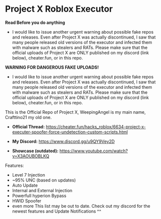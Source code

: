 # Project X Roblox Executor
**Read Before you do anything**
- I would like to issue another urgent warning about possible fake repos and releases. Even after Project X was actually discontinued, I saw that many people released old versions of the executor and infected them with malware such as stealers and RATs. Please make sure that the official uploads of Project X are ONLY published on my discord (link below), cheater.fun, or in this repo.

**WARNING FOR DANGEROUS FAKE UPLOADS!**
- I would like to issue another urgent warning about possible fake repos and releases. Even after Project X was actually discontinued, I saw that many people released old versions of the executor and infected them with malware such as stealers and RATs. Please make sure that the official uploads of Project X are ONLY published on my discord (link below), cheater.fun, or in this repo.

This is the Official Repo of Project X, WeepingAngel is my main name, Crafttino21 my old one.

- **Official Thread:** https://cheater.fun/hacks_roblox/6634-project-x-executer-spoofer-force-undetection-custom-scripts.html

- **My Discord:** https://www.discord.gg/u9QY9Vey2D

- **Showcase (outdated):** https://www.youtube.com/watch?v=X3AOUBOBLKQ

Features: 
- Level 7 Injection
- ~95% UNC (based on updates)
- Auto Update
- Internal and External Injection
- Powerfull hyperion Bypass
- HWID Spoofer
- even more
This list may be out to date. Check out my discord for the newest features and Update Notifications ^^
